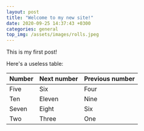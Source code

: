 ```yaml
---
layout: post
title: "Welcome to my new site!"
date: 2020-09-25 14:37:43 +0300
categories: general
top_img: /assets/images/rolls.jpeg
---
```


This is my first post!

 Here's a useless table:

| Number | Next number | Previous number |
| :------ |:--- | :--- |
| Five | Six | Four |
| Ten | Eleven | Nine |
| Seven | Eight | Six |
| Two | Three | One |
